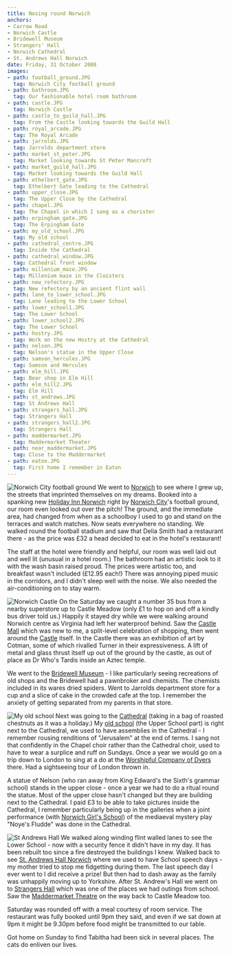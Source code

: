 ```yaml
---
title: Nosing round Norwich
anchors:
- Carrow Road
- Norwich Castle
- Bridewell Museum
- Strangers' Hall
- Norwich Cathedral
- St. Andrews Hall Norwich
date: Friday, 31 October 2008
images:
- path: football_ground.JPG
  tag: Norwich City football ground
- path: bathroom.JPG
  tag: Our fashionable hotel room bathroom
- path: castle.JPG
  tag: Norwich Castle
- path: castle_to_guild_hall.JPG
  tag: From the Castle looking towards the Guild Hall
- path: royal_arcade.JPG
  tag: The Royal Arcade
- path: jarrolds.JPG
  tag: Jarrolds department store
- path: market_st_peter.JPG
  tag: Market looking towards St Peter Mancroft
- path: market_guild_hall.JPG
  tag: Market looking towards the Guild Hall
- path: ethelbert_gate.JPG
  tag: Ethelbert Gate leading to the Cathedral
- path: upper_close.JPG
  tag: The Upper Close by the Cathedral
- path: chapel.JPG
  tag: The Chapel in which I sang as a chorister
- path: erpingham_gate.JPG
  tag: The Erpingham Gate
- path: my_old_school.JPG
  tag: My old school
- path: cathedral_centre.JPG
  tag: Inside the Cathedral
- path: cathedral_window.JPG
  tag: Cathedral front window
- path: millenium_maze.JPG
  tag: Millenium maze in the Cloisters
- path: new_refectory.JPG
  tag: New refectory by an ancient flint wall
- path: lane_to_lower_school.JPG
  tag: Lane leading to the Lower School
- path: lower_school1.JPG
  tag: The Lower School
- path: lower_school2.JPG
  tag: The Lower School
- path: hostry.JPG
  tag: Work on the new Hostry at the Cathedral
- path: nelson.JPG
  tag: Nelson's statue in the Upper Close
- path: samson_hercules.JPG
  tag: Samson and Hercules
- path: elm_hill.JPG
  tag: Bear shop in Elm Hill
- path: elm_hill2.JPG
  tag: Elm Hill
- path: st_andrews.JPG
  tag: St Andrews Hall
- path: strangers_hall.JPG
  tag: Strangers Hall
- path: strangers_hall2.JPG
  tag: Strangers Hall
- path: maddermarket.JPG
  tag: Maddermarket Theater
- path: near_maddermarket.JPG
  tag: Close to the Maddermarket
- path: eaton.JPG
  tag: First home I remember in Eaton
---
```

![Norwich City football ground](football_ground.JPG)
We went to
[Norwich](https://www.norwich.gov.uk/site/) to see where I grew up, the streets that imprinted themselves on my dreams. Booked into a spanking new
[Holiday Inn Norwich](https://www.ihg.com/holidayinn/hotels/us/en/norwich/nwicr/)
right by
[Norwich City](https://www.canaries.co.uk/)'s football ground, our room even looked out over the pitch! The ground, and the immediate area, had changed from when as a schoolboy I used to go and stand on the terraces and watch matches. Now seats everywhere no standing. We walked round the football stadium and saw that Delia Smith had a restaurant there - as the price was &pound;32 a head decided to eat in the hotel's restaurant!

The staff at the hotel were friendly and helpful, our room was well laid out and well lit (unusual in a hotel room.) The bathroom had an artistic look to it with the wash basin raised proud. The prices were artistic too, and breakfast wasn't included (&pound;12.95 each!) There was annoying piped music in the corridors, and I didn't sleep well with the noise. We also needed the air-conditioning on to stay warm.

![Norwich Castle](castle.JPG)
On the Saturday we caught a number 35 bus from a nearby superstore up to Castle Meadow (only &pound;1 to hop on and off a kindly bus driver told us.) Happily it stayed dry while we were walking around Norwich centre as Virginia had left her waterproof behind. Saw the
[Castle Mall](https://castlemallnorwich.co.uk/) which was new to me, a split-level celebration of shopping, then went around the
[Castle](https://www.museums.norfolk.gov.uk/norwich-castle) itself. In the Castle there was an exhibition of art by Cotman, some of which rivalled Turner in their expressiveness. A lift of metal and glass thrust itself up out of the ground by the castle, as out of place as Dr Who's Tardis inside an Aztec temple.

We went to the [Bridewell Museum](https://www.museums.norfolk.gov.uk/museum-of-norwich/) - I like particularly seeing recreations of old shops and the Bridewell had a pawnbroker and chemists. The chemists included in its wares dried spiders. Went to Jarrolds department store for a cup and a slice of cake in the crowded cafe at the top. I remember the anxiety of getting separated from my parents in that store.

![My old school](my_old_school.JPG)
Next was going to the
[Cathedral](https://www.cathedral.org.uk/) (taking in a bag of roasted chestnuts as it was a holiday.) My
[old school](https://www.norwich-school.org.uk/) (the Upper School part) is right next to the Cathedral, we used to have assemblies in the Cathedral - I remember rousing renditions of "Jerusalem" at the end of terms. I sang not that confidently in the Chapel choir rather than the Cathedral choir, used to have to wear a surplice and ruff on Sundays. Once a year we would go on a trip down to London to sing at a do at the
[Worshipful Company of Dyers](http://www.dyerscompany.co.uk/) there. Had a sightseeing tour of London thrown in.

A statue of Nelson (who ran away from King Edward's the Sixth's grammar school) stands in the upper close - once a year we had to do a ritual round the statue. Most of the upper close hasn't changed but they are building next to the Cathedral. I paid &pound;3 to be able to take pictures inside the Cathedral, I remember particularly being up in the galleries when a joint performance (with
[Norwich Girl's School](http://www.norwichhigh.gdst.net/)) of the mediaeval mystery play "Noye's Fludde" was done in the Cathedral.

![St Andrews Hall](st_andrews.JPG)
We walked along winding flint walled lanes to see the Lower School - now with a security fence it didn't have in my day. It has been rebuilt too since a fire destroyed the buildings I knew. Walked back to see
[St. Andrews Hall Norwich](https://www.thehallsnorwich.com/) where we used to have School speech days - my mother tried to stop me fidgetting during them. The last speech day I ever went to I did receive a prize! But then had to dash away as the family was unhappily moving up to Yorkshire. After St. Andrew's Hall we went on to
[Strangers Hall](https://www.museums.norfolk.gov.uk/strangers-hall) which was one of the places we had outings from school. Saw the
[Maddermarket Theatre](http://www.maddermarket.co.uk/) on the way back to Castle Meadow too.

Saturday was rounded off with a meal courtesy of room service. The restaurant was fully booked until 9pm they said, and even if we sat down at 9pm it might be 9.30pm before food might be transmitted to our table.

Got home on Sunday to find Tabitha had been sick in several places. The cats do enliven our lives.
